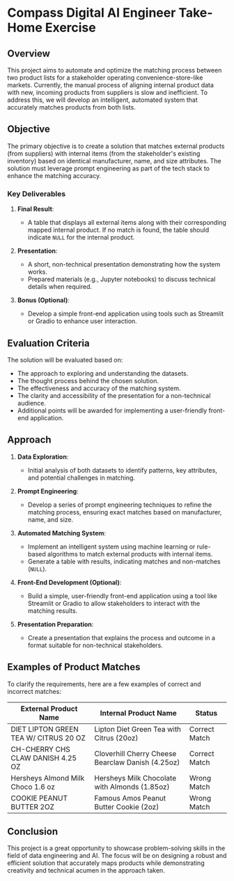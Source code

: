# Compass Digital AI Engineer Take-Home Exercise

## Overview
This project aims to automate and optimize the matching process between two product lists for a stakeholder operating convenience-store-like markets. Currently, the manual process of aligning internal product data with new, incoming products from suppliers is slow and inefficient. To address this, we will develop an intelligent, automated system that accurately matches products from both lists.

## Objective
The primary objective is to create a solution that matches external products (from suppliers) with internal items (from the stakeholder's existing inventory) based on identical manufacturer, name, and size attributes. The solution must leverage prompt engineering as part of the tech stack to enhance the matching accuracy.

### Key Deliverables
1. **Final Result**:  
   - A table that displays all external items along with their corresponding mapped internal product. If no match is found, the table should indicate `NULL` for the internal product.
   
2. **Presentation**:  
   - A short, non-technical presentation demonstrating how the system works.
   - Prepared materials (e.g., Jupyter notebooks) to discuss technical details when required.

3. **Bonus (Optional)**:  
   - Develop a simple front-end application using tools such as Streamlit or Gradio to enhance user interaction.

## Evaluation Criteria
The solution will be evaluated based on:
- The approach to exploring and understanding the datasets.
- The thought process behind the chosen solution.
- The effectiveness and accuracy of the matching system.
- The clarity and accessibility of the presentation for a non-technical audience.
- Additional points will be awarded for implementing a user-friendly front-end application.

## Approach
1. **Data Exploration**:  
   - Initial analysis of both datasets to identify patterns, key attributes, and potential challenges in matching.
   
2. **Prompt Engineering**:  
   - Develop a series of prompt engineering techniques to refine the matching process, ensuring exact matches based on manufacturer, name, and size.

3. **Automated Matching System**:  
   - Implement an intelligent system using machine learning or rule-based algorithms to match external products with internal items.
   - Generate a table with results, indicating matches and non-matches (`NULL`).

4. **Front-End Development (Optional)**:  
   - Build a simple, user-friendly front-end application using a tool like Streamlit or Gradio to allow stakeholders to interact with the matching results.

5. **Presentation Preparation**:  
   - Create a presentation that explains the process and outcome in a format suitable for non-technical stakeholders.

## Examples of Product Matches
To clarify the requirements, here are a few examples of correct and incorrect matches:

| External Product Name                    | Internal Product Name                                       | Status       |
|-------------------------------------------|-------------------------------------------------------------|--------------|
| DIET LIPTON GREEN TEA W/ CITRUS 20 OZ     | Lipton Diet Green Tea with Citrus (20oz)                    | Correct Match |
| CH-CHERRY CHS CLAW DANISH 4.25 OZ         | Cloverhill Cherry Cheese Bearclaw Danish (4.25oz)            | Correct Match |
| Hersheys Almond Milk Choco 1.6 oz         | Hersheys Milk Chocolate with Almonds (1.85oz)               | Wrong Match  |
| COOKIE PEANUT BUTTER 2OZ                  | Famous Amos Peanut Butter Cookie (2oz)                      | Wrong Match  |

## Conclusion
This project is a great opportunity to showcase problem-solving skills in the field of data engineering and AI. The focus will be on designing a robust and efficient solution that accurately maps products while demonstrating creativity and technical acumen in the approach taken.